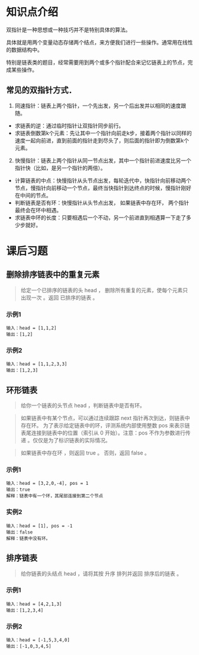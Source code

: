 # 知识点介绍
双指针是一种思想或一种技巧并不是特别具体的算法。

具体就是用两个变量动态存储两个结点，来方便我们进行一些操作。通常用在线性的数据结构中。

特别是链表类的题目，经常需要用到两个或多个指针配合来记忆链表上的节点，完成某些操作。

## 常见的双指针方式．
1. 同速指针：链表上两个指针，一个先出发，另一个后出发并以相同的速度跟随。
- 求链表的逆：通过临时指针让双指针同步前行。
- 求链表倒数第k个元素：先让其中一个指针向前走k步，接着两个指针以同样的速度一起向前进，直到前面的指针走到尽头了，则后面的指针即为倒数第k个元素。
2. 快慢指针：链表上两个指针从同一节点出发，其中一个指针前进速度比另一个指针快（比如，是另一个指针的两倍）。
- 计算链表的中点：快慢指针从头节点出发，每轮迭代中，快指针向前移动两个节点，慢指针向前移动一个节点，最终当快指针到达终点的时候，慢指针刚好在中间的节点。
- 判断链表是否有环：快慢指针从头节点出发， 如果链表中存在环， 两个指针最终会在环中相遇。
- 求链表中环的长度：只要相遇后一个不动，另一个前进直到相遇算一下走了多少步就好。


# 课后习题
## 删除排序链表中的重复元素
> 给定一个已排序的链表的头 head ， 删除所有重复的元素，使每个元素只出现一次 。返回 已排序的链表 。
### 示例1
```
输入：head = [1,1,2]
输出：[1,2]
```
### 示例2
```
输入：head = [1,1,2,3,3]
输出：[1,2,3]
```

## 环形链表
> 给你一个链表的头节点 head ，判断链表中是否有环。

> 如果链表中有某个节点，可以通过连续跟踪 next 指针再次到达，则链表中存在环。 为了表示给定链表中的环，评测系统内部使用整数 pos 来表示链表尾连接到链表中的位置（索引从 0 开始）。注意：pos 不作为参数进行传递 。仅仅是为了标识链表的实际情况。

> 如果链表中存在环 ，则返回 true 。 否则，返回 false 。

### 示例1
```
输入：head = [3,2,0,-4], pos = 1
输出：true
解释：链表中有一个环，其尾部连接到第二个节点
```

### 实例2
```
输入：head = [1], pos = -1
输出：false
解释：链表中没有环。
```

## 排序链表
> 给你链表的头结点 head ，请将其按 升序 排列并返回 排序后的链表 。

### 示例1
```
输入：head = [4,2,1,3]
输出：[1,2,3,4]
```

### 示例2
```
输入：head = [-1,5,3,4,0]
输出：[-1,0,3,4,5]
```
